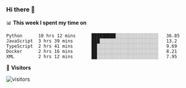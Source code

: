 ### Hi there 👋

<!--
**nodejh/nodejh** is a ✨ _special_ ✨ repository because its `README.md` (this file) appears on your GitHub profile.

Here are some ideas to get you started:

- 🔭 I’m currently working on ...
- 🌱 I’m currently learning ...
- 👯 I’m looking to collaborate on ...
- 🤔 I’m looking for help with ...
- 💬 Ask me about ...
- 📫 How to reach me: ...
- 😄 Pronouns: ...
- ⚡ Fun fact: ...
-->


📊 **This week I spent my time on**

<!--START_SECTION:waka-->
```text
Python      10 hrs 12 mins      █████████░░░░░░░░░░░░░░░░   36.85 
JavaScript  3 hrs 39 mins       ███░░░░░░░░░░░░░░░░░░░░░░   13.2 
TypeScript  2 hrs 41 mins       ██░░░░░░░░░░░░░░░░░░░░░░░   9.69 
Docker      2 hrs 16 mins       ██░░░░░░░░░░░░░░░░░░░░░░░   8.21 
XML         2 hrs 12 mins       ██░░░░░░░░░░░░░░░░░░░░░░░   7.95
```
<!--END_SECTION:waka-->

🚦 **Visitors**

![visitors](https://xiaoluoboding-visitor-badge.glitch.me/badge?page_id=xiaoluoboding.xiaoluoboding)
